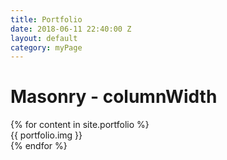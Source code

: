 ```yaml
---
title: Portfolio
date: 2018-06-11 22:40:00 Z
layout: default
category: myPage
---
```


<h1>Masonry - columnWidth</h1>

<div class="grid">
{% for content in site.portfolio  %}
  <div class="grid-item">
    <img src="">{{ portfolio.img }}</img>
  </div>
{% endfor %}  
</div>
